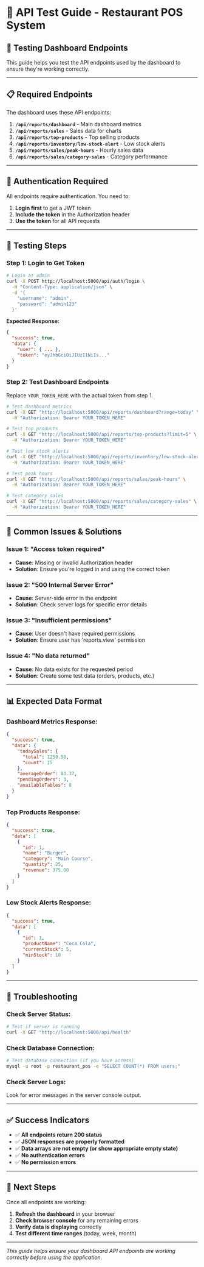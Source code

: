 # 🔧 API Test Guide - Restaurant POS System

## 🎯 **Testing Dashboard Endpoints**

This guide helps you test the API endpoints used by the dashboard to ensure they're working correctly.

---

## 📋 **Required Endpoints**

The dashboard uses these API endpoints:

1. **`/api/reports/dashboard`** - Main dashboard metrics
2. **`/api/reports/sales`** - Sales data for charts
3. **`/api/reports/top-products`** - Top selling products
4. **`/api/reports/inventory/low-stock-alert`** - Low stock alerts
5. **`/api/reports/sales/peak-hours`** - Hourly sales data
6. **`/api/reports/sales/category-sales`** - Category performance

---

## 🔐 **Authentication Required**

All endpoints require authentication. You need to:

1. **Login first** to get a JWT token
2. **Include the token** in the Authorization header
3. **Use the token** for all API requests

---

## 🧪 **Testing Steps**

### **Step 1: Login to Get Token**

```bash
# Login as admin
curl -X POST http://localhost:5000/api/auth/login \
  -H "Content-Type: application/json" \
  -d '{
    "username": "admin",
    "password": "admin123"
  }'
```

**Expected Response:**
```json
{
  "success": true,
  "data": {
    "user": { ... },
    "token": "eyJhbGciOiJIUzI1NiIs..."
  }
}
```

### **Step 2: Test Dashboard Endpoints**

Replace `YOUR_TOKEN_HERE` with the actual token from step 1.

```bash
# Test dashboard metrics
curl -X GET "http://localhost:5000/api/reports/dashboard?range=today" \
  -H "Authorization: Bearer YOUR_TOKEN_HERE"

# Test top products
curl -X GET "http://localhost:5000/api/reports/top-products?limit=5" \
  -H "Authorization: Bearer YOUR_TOKEN_HERE"

# Test low stock alerts
curl -X GET "http://localhost:5000/api/reports/inventory/low-stock-alert" \
  -H "Authorization: Bearer YOUR_TOKEN_HERE"

# Test peak hours
curl -X GET "http://localhost:5000/api/reports/sales/peak-hours" \
  -H "Authorization: Bearer YOUR_TOKEN_HERE"

# Test category sales
curl -X GET "http://localhost:5000/api/reports/sales/category-sales" \
  -H "Authorization: Bearer YOUR_TOKEN_HERE"
```

---

## 🚨 **Common Issues & Solutions**

### **Issue 1: "Access token required"**
- **Cause**: Missing or invalid Authorization header
- **Solution**: Ensure you're logged in and using the correct token

### **Issue 2: "500 Internal Server Error"**
- **Cause**: Server-side error in the endpoint
- **Solution**: Check server logs for specific error details

### **Issue 3: "Insufficient permissions"**
- **Cause**: User doesn't have required permissions
- **Solution**: Ensure user has 'reports.view' permission

### **Issue 4: "No data returned"**
- **Cause**: No data exists for the requested period
- **Solution**: Create some test data (orders, products, etc.)

---

## 📊 **Expected Data Format**

### **Dashboard Metrics Response:**
```json
{
  "success": true,
  "data": {
    "todaySales": {
      "total": 1250.50,
      "count": 15
    },
    "averageOrder": 83.37,
    "pendingOrders": 3,
    "availableTables": 8
  }
}
```

### **Top Products Response:**
```json
{
  "success": true,
  "data": [
    {
      "id": 1,
      "name": "Burger",
      "category": "Main Course",
      "quantity": 25,
      "revenue": 375.00
    }
  ]
}
```

### **Low Stock Alerts Response:**
```json
{
  "success": true,
  "data": [
    {
      "id": 1,
      "productName": "Coca Cola",
      "currentStock": 5,
      "minStock": 10
    }
  ]
}
```

---

## 🔧 **Troubleshooting**

### **Check Server Status:**
```bash
# Test if server is running
curl -X GET "http://localhost:5000/api/health"
```

### **Check Database Connection:**
```bash
# Test database connection (if you have access)
mysql -u root -p restaurant_pos -e "SELECT COUNT(*) FROM users;"
```

### **Check Server Logs:**
Look for error messages in the server console output.

---

## ✅ **Success Indicators**

- ✅ **All endpoints return 200 status**
- ✅ **JSON responses are properly formatted**
- ✅ **Data arrays are not empty (or show appropriate empty state)**
- ✅ **No authentication errors**
- ✅ **No permission errors**

---

## 🎯 **Next Steps**

Once all endpoints are working:

1. **Refresh the dashboard** in your browser
2. **Check browser console** for any remaining errors
3. **Verify data is displaying** correctly
4. **Test different time ranges** (today, week, month)

---

*This guide helps ensure your dashboard API endpoints are working correctly before using the application.*















